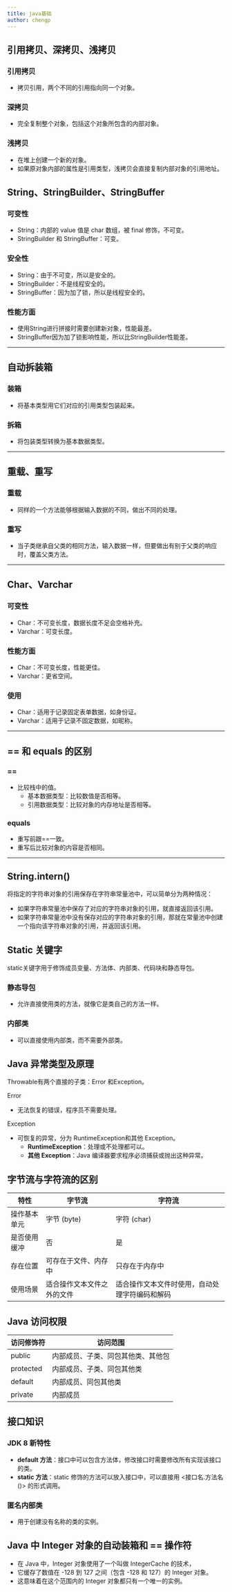 ```yaml
---
title: java基础
author: chengp
---
```


## 引用拷贝、深拷贝、浅拷贝

### 引用拷贝
- 拷贝引用，两个不同的引用指向同一个对象。

### 深拷贝
- 完全复制整个对象，包括这个对象所包含的内部对象。

### 浅拷贝
- 在堆上创建一个新的对象。
- 如果原对象内部的属性是引用类型，浅拷贝会直接复制内部对象的引用地址。

## String、StringBuilder、StringBuffer

### 可变性
- String：内部的 value 值是 char 数组，被 final 修饰，不可变。
- StringBuilder 和 StringBuffer：可变。

### 安全性
-  String：由于不可变，所以是安全的。
-  StringBuilder：不是线程安全的。
-  StringBuffer：因为加了锁，所以是线程安全的。

### 性能方面
- 使用String进行拼接时需要创建新对象，性能最差。
- StringBuffer因为加了锁影响性能，所以比StringBuilder性能差。

---

## 自动拆装箱

### 装箱
- 将基本类型用它们对应的引用类型包装起来。

### 拆箱
- 将包装类型转换为基本数据类型。

---

## 重载、重写

### 重载
- 同样的一个方法能够根据输入数据的不同，做出不同的处理。

### 重写
- 当子类继承自父类的相同方法，输入数据一样，但要做出有别于父类的响应时，覆盖父类方法。

---

## Char、Varchar

### 可变性
-  Char：不可变长度，数据长度不足会空格补充。
-  Varchar：可变长度。

### 性能方面
- Char：不可变长度，性能更佳。
- Varchar：更省空间。

### 使用
- Char：适用于记录固定表单数据，如身份证。
- Varchar：适用于记录不固定数据，如昵称。

---

## == 和 equals 的区别

### ==
- 比较栈中的值。
    - 基本数据类型：比较数值是否相等。
    - 引用数据类型：比较对象的内存地址是否相等。

### equals
- 重写前跟==一致。
- 重写后比较对象的内容是否相同。

---

## String.intern()

将指定的字符串对象的引用保存在字符串常量池中，可以简单分为两种情况：
- 如果字符串常量池中保存了对应的字符串对象的引用，就直接返回该引用。
- 如果字符串常量池中没有保存对应的字符串对象的引用，那就在常量池中创建一个指向该字符串对象的引用，并返回该引用。


## Static 关键字

static关键字用于修饰成员变量、方法体、内部类、代码块和静态导包。

### 静态导包
- 允许直接使用类的方法，就像它是类自己的方法一样。

### 内部类
- 可以直接使用内部类，而不需要外部类。

## Java 异常类型及原理

Throwable有两个直接的子类：Error 和Exception。

Error
- 无法恢复的错误，程序员不需要处理。

Exception
- 可恢复的异常，分为 RuntimeException和其他 Exception。
  - **RuntimeException**：处理或不处理都可以。
  - **其他 Exception**：Java 编译器要求程序必须捕获或抛出这种异常。

## 字节流与字符流的区别

| 特性         | 字节流                          | 字符流                          |
|------------|-------------------------------|-------------------------------|
| 操作基本单元  | 字节 (byte)                    | 字符 (char)                    |
| 是否使用缓冲  | 否                            | 是                            |
| 存在位置      | 可存在于文件、内存中            | 只存在于内存中                  |
| 使用场景      | 适合操作文本文件之外的文件      | 适合操作文本文件时使用，自动处理字符编码和解码 |

## Java 访问权限

| 访问修饰符 | 访问范围                           |
|----------|----------------------------------|
| public  | 内部成员、子类、同包其他类、其他包   |
| protected | 内部成员、子类、同包其他类         |
| default | 内部成员、同包其他类               |
| private  | 内部成员                         |

## 接口知识

### JDK 8 新特性
- **default 方法**：接口中可以包含方法体，修改接口时需要修改所有实现该接口的类。
- **static 方法**：static 修饰的方法可以放入接口中，可以直接用 <接口名.方法名()> 的形式调用。

### 匿名内部类
- 用于创建没有名称的类的实例。

## Java 中 Integer 对象的自动装箱和 == 操作符

- 在 Java 中，Integer 对象使用了一个叫做 IntegerCache 的技术，
- 它缓存了数值在 -128 到 127 之间（包含 -128 和 127）的 Integer 对象。
- 这意味着在这个范围内的 Integer 对象都只有一个唯一的实例。